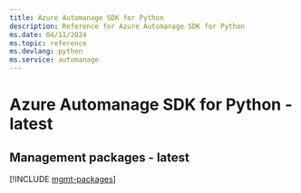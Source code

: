 ```yaml
---
title: Azure Automanage SDK for Python
description: Reference for Azure Automanage SDK for Python
ms.date: 04/11/2024
ms.topic: reference
ms.devlang: python
ms.service: automanage
---
```

# Azure Automanage SDK for Python - latest

## Management packages - latest
[!INCLUDE [mgmt-packages](automanage-mgmt-index.md)]